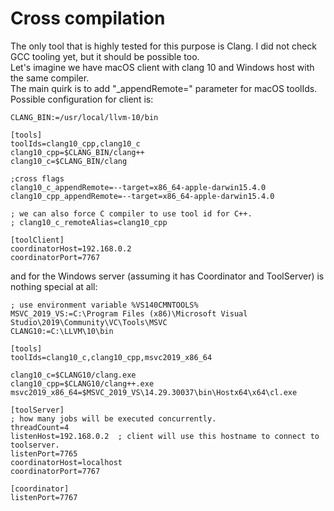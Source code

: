# Cross compilation
The only tool that is highly tested for this purpose is Clang. I did not check GCC tooling yet, but it should be possible too.  
Let's imagine we have macOS client with clang 10 and Windows host with the same compiler.  
The main quirk is to add "_appendRemote=" parameter for macOS toolIds.  
Possible configuration for client is:  

```
CLANG_BIN:=/usr/local/llvm-10/bin

[tools]
toolIds=clang10_cpp,clang10_c
clang10_cpp=$CLANG_BIN/clang++
clang10_c=$CLANG_BIN/clang

;cross flags
clang10_c_appendRemote=--target=x86_64-apple-darwin15.4.0
clang10_cpp_appendRemote=--target=x86_64-apple-darwin15.4.0

; we can also force C compiler to use tool id for C++.
; clang10_c_remoteAlias=clang10_cpp

[toolClient]
coordinatorHost=192.168.0.2
coordinatorPort=7767
```
  
and for the Windows server (assuming it has Coordinator and ToolServer) is nothing special at all:  

```
; use environment variable %VS140CMNTOOLS%
MSVC_2019_VS:=C:\Program Files (x86)\Microsoft Visual Studio\2019\Community\VC\Tools\MSVC
CLANG10:=C:\LLVM\10\bin

[tools]
toolIds=clang10_c,clang10_cpp,msvc2019_x86_64

clang10_c=$CLANG10/clang.exe
clang10_cpp=$CLANG10/clang++.exe
msvc2019_x86_64=$MSVC_2019_VS\14.29.30037\bin\Hostx64\x64\cl.exe

[toolServer]
; how many jobs will be executed concurrently.
threadCount=4
listenHost=192.168.0.2  ; client will use this hostname to connect to toolserver.
listenPort=7765
coordinatorHost=localhost
coordinatorPort=7767

[coordinator]
listenPort=7767
```